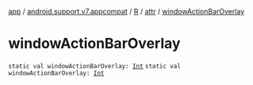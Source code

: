 [app](../../../index.md) / [android.support.v7.appcompat](../../index.md) / [R](../index.md) / [attr](index.md) / [windowActionBarOverlay](.)

# windowActionBarOverlay

`static val windowActionBarOverlay: `[`Int`](https://kotlinlang.org/api/latest/jvm/stdlib/kotlin/-int/index.html)
`static val windowActionBarOverlay: `[`Int`](https://kotlinlang.org/api/latest/jvm/stdlib/kotlin/-int/index.html)